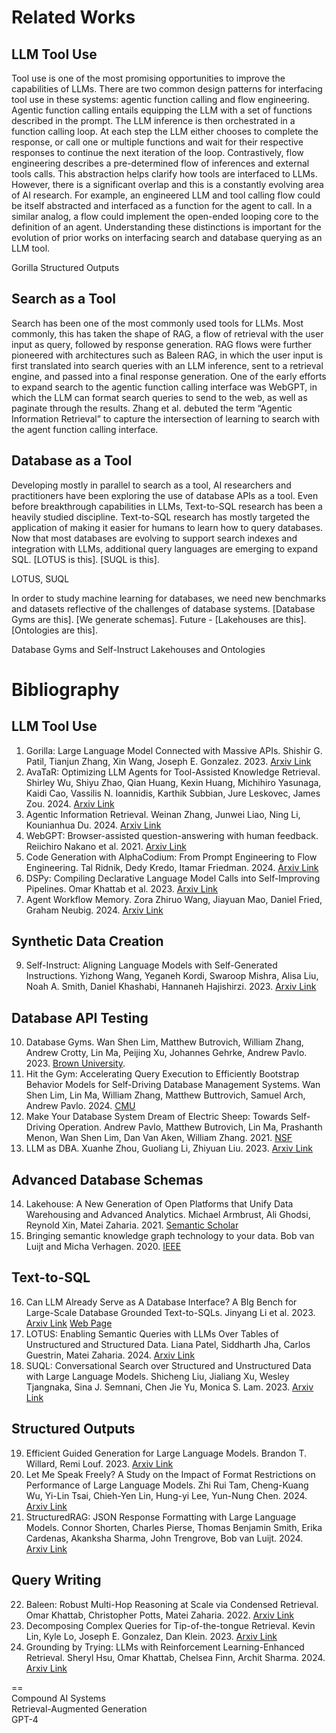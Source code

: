 # Related Works

## LLM Tool Use

Tool use is one of the most promising opportunities to improve the capabilities of LLMs. There are two common design patterns for interfacing tool use in these systems: agentic function calling and flow engineering. Agentic function calling entails equipping the LLM with a set of functions described in the prompt. The LLM inference is then orchestrated in a function calling loop. At each step the LLM either chooses to complete the response, or call one or multiple functions and wait for their respective responses to continue the next iteration of the loop. Contrastively, flow engineering describes a pre-determined flow of inferences and external tools calls. This abstraction helps clarify how tools are interfaced to LLMs. However, there is a significant overlap and this is a constantly evolving area of AI research. For example, an engineered LLM and tool calling flow could be itself abstracted and interfaced as a function for the agent to call. In a similar analog, a flow could implement the open-ended looping core to the definition of an agent. Understanding these distinctions is important for the evolution of prior works on interfacing search and database querying as an LLM tool.

Gorilla
Structured Outputs

## Search as a Tool

Search has been one of the most commonly used tools for LLMs. Most commonly, this has taken the shape of RAG, a flow of retrieval with the user input as query, followed by response generation. RAG flows were further pioneered with architectures such as Baleen RAG, in which the user input is first translated into search queries with an LLM inference, sent to a retrieval engine, and passed into a final response generation. One of the early efforts to expand search to the agentic function calling interface was WebGPT, in which the LLM can format search queries to send to the web, as well as paginate through the results. Zhang et al. debuted the term “Agentic Information Retrieval” to capture the intersection of learning to search with the agent function calling interface.

## Database as a Tool

Developing mostly in parallel to search as a tool, AI researchers and practitioners have been exploring the use of database APIs as a tool. Even before breakthrough capabilities in LLMs, Text-to-SQL research has been a heavily studied discipline. Text-to-SQL research has mostly targeted the application of making it easier for humans to learn how to query databases. Now that most databases are evolving to support search indexes and integration with LLMs, additional query languages are emerging to expand SQL. [LOTUS is this]. [SUQL is this].

LOTUS, SUQL

In order to study machine learning for databases, we need new benchmarks and datasets reflective of the challenges of database systems. [Database Gyms are this]. [We generate schemas]. Future - [Lakehouses are this]. [Ontologies are this].

Database Gyms and Self-Instruct
Lakehouses and Ontologies

# Bibliography

## LLM Tool Use
1. Gorilla: Large Language Model Connected with Massive APIs. Shishir G. Patil, Tianjun Zhang, Xin Wang, Joseph E. Gonzalez. 2023. [Arxiv Link](https://arxiv.org/abs/2305.15334)
3. AvaTaR: Optimizing LLM Agents for Tool-Assisted Knowledge Retrieval. Shirley Wu, Shiyu Zhao, Qian Huang, Kexin Huang, Michihiro Yasunaga, Kaidi Cao, Vassilis N. Ioannidis, Karthik Subbian, Jure Leskovec, James Zou. 2024. [Arxiv Link](https://arxiv.org/pdf/2406.11200)
4. Agentic Information Retrieval. Weinan Zhang, Junwei Liao, Ning Li, Kounianhua Du. 2024. [Arxiv Link](https://arxiv.org/abs/2410.09713)
5. WebGPT: Browser-assisted question-answering with human feedback. Reiichiro Nakano et al. 2021. [Arxiv Link](https://arxiv.org/abs/2112.09332)
6. Code Generation with AlphaCodium: From Prompt Engineering to Flow Engineering. Tal Ridnik, Dedy Kredo, Itamar Friedman. 2024. [Arxiv Link](https://arxiv.org/abs/2401.08500)
7. DSPy: Compiling Declarative Language Model Calls into Self-Improving Pipelines. Omar Khattab et al. 2023. [Arxiv Link](https://arxiv.org/abs/2310.03714)
8. Agent Workflow Memory. Zora Zhiruo Wang, Jiayuan Mao, Daniel Fried, Graham Neubig. 2024. [Arxiv Link](https://arxiv.org/abs/2409.07429)

## Synthetic Data Creation
9. Self-Instruct: Aligning Language Models with Self-Generated Instructions. Yizhong Wang, Yeganeh Kordi, Swaroop Mishra, Alisa Liu, Noah A. Smith, Daniel Khashabi, Hannaneh Hajishirzi. 2023. [Arxiv Link](https://arxiv.org/abs/2212.10560)

## Database API Testing
10. Database Gyms. Wan Shen Lim, Matthew Butrovich, William Zhang, Andrew Crotty, Lin Ma, Peijing Xu, Johannes Gehrke, Andrew Pavlo. 2023. [Brown University](https://cs.brown.edu/people/acrotty/pubs/p27-lim.pdf).
11. Hit the Gym: Accelerating Query Execution to Efficiently Bootstrap Behavior Models for Self-Driving Database Management Systems. Wan Shen Lim, Lin Ma, William Zhang, Matthew Buttrovich, Samuel Arch, Andrew Pavlo. 2024. [CMU](https://www.pdl.cmu.edu/PDL-FTP/Database/p3680-lim.pdf)
12. Make Your Database System Dream of Electric Sheep: Towards Self-Driving Operation. Andrew Pavlo, Matthew Butrovich, Lin Ma, Prashanth Menon, Wan Shen Lim, Dan Van Aken, William Zhang. 2021. [NSF](https://par.nsf.gov/servlets/purl/10312181)
13. LLM as DBA. Xuanhe Zhou, Guoliang Li, Zhiyuan Liu. 2023. [Arxiv Link](https://arxiv.org/abs/2308.05481)

## Advanced Database Schemas
14. Lakehouse: A New Generation of Open Platforms that Unify Data Warehousing and Advanced Analytics. Michael Armbrust, Ali Ghodsi, Reynold Xin, Matei Zaharia. 2021. [Semantic Scholar](https://www.semanticscholar.org/paper/Lakehouse%3A-A-New-Generation-of-Open-Platforms-that-Zaharia-Ghodsi/451cf5fc9786ed4f7e1d9877f08d00f8b1262121)
15. Bringing semantic knowledge graph technology to your data. Bob van Luijt and Micha Verhagen. 2020. [IEEE](https://ieeexplore.ieee.org/abstract/document/8994851)

## Text-to-SQL
16. Can LLM Already Serve as A Database Interface? A BIg Bench for Large-Scale Database Grounded Text-to-SQLs. Jinyang Li et al. 2023. [Arxiv Link](https://arxiv.org/pdf/2305.03111) [Web Page](https://bird-bench.github.io/)
17. LOTUS: Enabling Semantic Queries with LLMs Over Tables of Unstructured and Structured Data. Liana Patel, Siddharth Jha, Carlos Guestrin, Matei Zaharia. 2024. [Arxiv Link](https://arxiv.org/abs/2407.11418)
18. SUQL: Conversational Search over Structured and Unstructured Data with Large Language Models. Shicheng Liu, Jialiang Xu, Wesley Tjangnaka, Sina J. Semnani, Chen Jie Yu, Monica S. Lam. 2023. [Arxiv Link](https://arxiv.org/abs/2311.09818)

## Structured Outputs
19. Efficient Guided Generation for Large Language Models. Brandon T. Willard, Remi Louf. 2023. [Arxiv Link](https://arxiv.org/abs/2307.09702)
20. Let Me Speak Freely? A Study on the Impact of Format Restrictions on Performance of Large Language Models. Zhi Rui Tam, Cheng-Kuang Wu, Yi-Lin Tsai, Chieh-Yen Lin, Hung-yi Lee, Yun-Nung Chen. 2024. [Arxiv Link](https://arxiv.org/abs/2408.02442)
21. StructuredRAG: JSON Response Formatting with Large Language Models. Connor Shorten, Charles Pierse, Thomas Benjamin Smith, Erika Cardenas, Akanksha Sharma, John Trengrove, Bob van Luijt. 2024. [Arxiv Link](https://arxiv.org/abs/2408.11061)

## Query Writing
22. Baleen: Robust Multi-Hop Reasoning at Scale via Condensed Retrieval. Omar Khattab, Christopher Potts, Matei Zaharia. 2022. [Arxiv Link](https://arxiv.org/abs/2101.00436)
23. Decomposing Complex Queries for Tip-of-the-tongue Retrieval. Kevin Lin, Kyle Lo, Joseph E. Gonzalez, Dan Klein. 2023. [Arxiv Link](https://arxiv.org/abs/2305.15053)
24. Grounding by Trying: LLMs with Reinforcement Learning-Enhanced Retrieval. Sheryl Hsu, Omar Khattab, Chelsea Finn, Archit Sharma. 2024. [Arxiv Link](https://arxiv.org/pdf/2410.23214?)

==
<br />
Compound AI Systems
<br />
Retrieval-Augmented Generation
<br />
GPT-4
